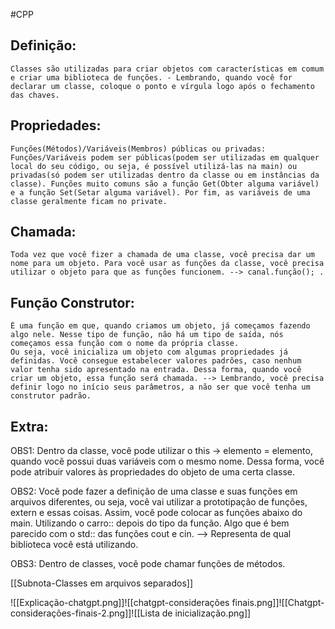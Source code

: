 #CPP
## Definição:
	Classes são utilizadas para criar objetos com características em comum e criar uma biblioteca de funções. - Lembrando, quando você for declarar um classe, coloque o ponto e vírgula logo após o fechamento das chaves.
## Propriedades:
	Funções(Métodos)/Variáveis(Membros) públicas ou privadas: Funções/Variáveis podem ser públicas(podem ser utilizadas em qualquer local do seu código, ou seja, é possível utilizá-las na main) ou privadas(só podem ser utilizadas dentro da classe ou em instâncias da classe). Funções muito comuns são a função Get(Obter alguma variável) e a função Set(Setar alguma variável). Por fim, as variáveis de uma classe geralmente ficam no private.

## Chamada:
	Toda vez que você fizer a chamada de uma classe, você precisa dar um nome para um objeto. Para você usar as funções da classe, você precisa utilizar o objeto para que as funções funcionem. --> canal.função(); .
	
## Função Construtor:
	É uma função em que, quando criamos um objeto, já começamos fazendo algo nele. Nesse tipo de função, não há um tipo de saída, nós começamos essa função com o nome da própria classe. 
	Ou seja, você inicializa um objeto com algumas propriedades já definidas. Você consegue estabelecer valores padrões, caso nenhum valor tenha sido apresentado na entrada. Dessa forma, quando você criar um objeto, essa função será chamada. --> Lembrando, você precisa definir logo no início seus parâmetros, a não ser que você tenha um construtor padrão.
	
## Extra:
OBS1: Dentro da classe, você pode utilizar o this -> elemento = elemento, quando você possui duas variáveis com o mesmo nome. Dessa forma, você pode atribuir valores às propriedades do objeto de uma certa classe.

OBS2: Você pode fazer a definição de uma classe e suas funções em arquivos diferentes, ou seja, você vai utilizar a prototipação de funções, extern e essas coisas. Assim, você pode colocar as funções abaixo do main. Utilizando o carro:: depois do tipo da função. Algo que é bem parecido com o std:: das funções cout e cin. --> Representa de qual biblioteca você está utilizando.

OBS3: Dentro de classes, você pode chamar funções de métodos.

[[Subnota-Classes em arquivos separados]] 

![[Explicação-chatgpt.png]]![[chatgpt-considerações finais.png]]![[Chatgpt-considerações-finais-2.png]]![[Lista de inicialização.png]]